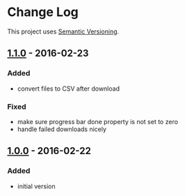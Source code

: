 # Change Log
This project uses [Semantic Versioning](http://semver.org/).

## [**1.1.0**](https://github.com/humulabs/humu-download/releases/tag/v1.1.0) - 2016-02-23

### Added
- convert files to CSV after download

### Fixed
- make sure progress bar done property is not set to zero
- handle failed downloads nicely

## [**1.0.0**](https://github.com/humulabs/humu-download/releases/tag/v1.0.0) - 2016-02-22

### Added
- initial version
